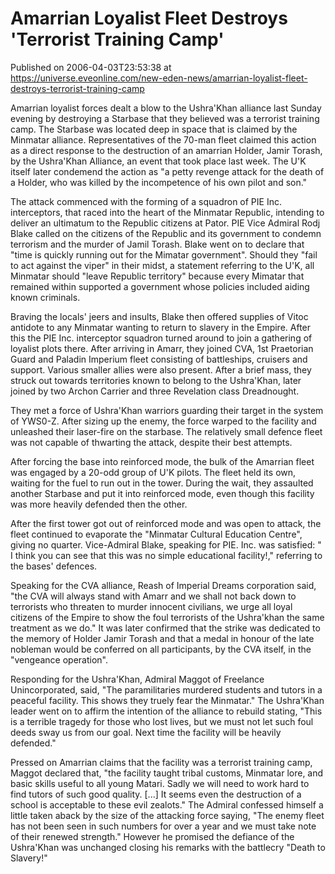 # Amarrian Loyalist Fleet Destroys 'Terrorist Training Camp'
Published on 2006-04-03T23:53:38 at https://universe.eveonline.com/new-eden-news/amarrian-loyalist-fleet-destroys-terrorist-training-camp

Amarrian loyalist forces dealt a blow to the Ushra'Khan alliance last Sunday evening by destroying a Starbase that they believed was a terrorist training camp. The Starbase was located deep in space that is claimed by the Minmatar alliance. Representatives of the 70-man fleet claimed this action as a direct response to the destruction of an amarrian Holder, Jamir Torash, by the Ushra'Khan Alliance, an event that took place last week. The U'K itself later condemend the action as "a petty revenge attack for the death of a Holder, who was killed by the incompetence of his own pilot and son." 

The attack commenced with the forming of a squadron of PIE Inc. interceptors, that raced into the heart of the Minmatar Republic, intending to deliver an ultimatum to the Republic citizens at Pator. PIE Vice Admiral Rodj Blake called on the citizens of the Republic and its government to condemn terrorism and the murder of Jamil Torash. Blake went on to declare that "time is quickly running out for the Mimatar government". Should they "fail to act against the viper" in their midst, a statement referring to the U'K, all Minmatar should "leave Republic territory" because every Mimatar that remained within supported a government whose policies included aiding known criminals. 

Braving the locals' jeers and insults, Blake then offered supplies of Vitoc antidote to any Minmatar wanting to return to slavery in the Empire. After this the PIE Inc. interceptor squadron turned around to join a gathering of loyalist plots there. After arriving in Amarr, they joined CVA, 1st Praetorian Guard and Paladin Imperium fleet consisting of battleships, cruisers and support. Various smaller allies were also present. After a brief mass, they struck out towards territories known to belong to the Ushra'Khan, later joined by two Archon Carrier and three Revelation class Dreadnought. 

They met a force of Ushra'Khan warriors guarding their target in the system of YWS0-Z. After sizing up the enemy, the force warped to the facility and unleashed their laser-fire on the starbase. The relatively small defence fleet was not capable of thwarting the attack, despite their best attempts. 

After forcing the base into reinforced mode, the bulk of the Amarrian fleet was engaged by a 20-odd group of U'K pilots. The fleet held its own, waiting for the fuel to run out in the tower. During the wait, they assaulted another Starbase and put it into reinforced mode, even though this facility was more heavily defended then the other. 

After the first tower got out of reinforced mode and was open to attack, the fleet continued to evaporate the "Minmatar Cultural Education Centre", giving no quarter. Vice-Admiral Blake, speaking for PIE. Inc. was satisfied: " I think you can see that this was no simple educational facility!," referring to the bases' defences. 

Speaking for the CVA alliance, Reash of Imperial Dreams corporation said, "the CVA will always stand with Amarr and we shall not back down to terrorists who threaten to murder innocent civilians, we urge all loyal citizens of the Empire to show the foul terrorists of the Ushra'khan the same treatment as we do." It was later confirmed that the strike was dedicated to the memory of Holder Jamir Torash and that a medal in honour of the late nobleman would be conferred on all participants, by the CVA itself, in the "vengeance operation". 

Responding for the Ushra'Khan, Admiral Maggot of Freelance Unincorporated, said, "The paramilitaries murdered students and tutors in a peaceful facility. This shows they truely fear the Minmatar." The Ushra'Khan leader went on to affirm the intention of the alliance to rebuild stating, "This is a terrible tragedy for those who lost lives, but we must not let such foul deeds sway us from our goal. Next time the facility will be heavily defended." 

Pressed on Amarrian claims that the facility was a terrorist training camp, Maggot declared that, "the facility taught tribal customs, Minmatar lore, and basic skills useful to all young Matari. Sadly we will need to work hard to find tutors of such good quality. [...] It seems even the destruction of a school is acceptable to these evil zealots." The Admiral confessed himself a little taken aback by the size of the attacking force saying, "The enemy fleet has not been seen in such numbers for over a year and we must take note of their renewed strength." However he promised the defiance of the Ushra'Khan was unchanged closing his remarks with the battlecry "Death to Slavery!"
